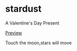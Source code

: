 # stardust
A Valentine's Day Present

[Preview](https://lainnetwork.github.io/stardust/index.html)

Touch the moon,stars will move
